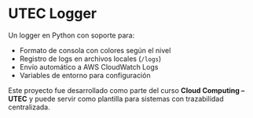 # UTEC Logger

Un logger en Python con soporte para:

- Formato de consola con colores según el nivel
- Registro de logs en archivos locales (`/logs`)
- Envío automático a AWS CloudWatch Logs
- Variables de entorno para configuración

Este proyecto fue desarrollado como parte del curso **Cloud Computing – UTEC** y puede servir como plantilla para sistemas con trazabilidad centralizada.
